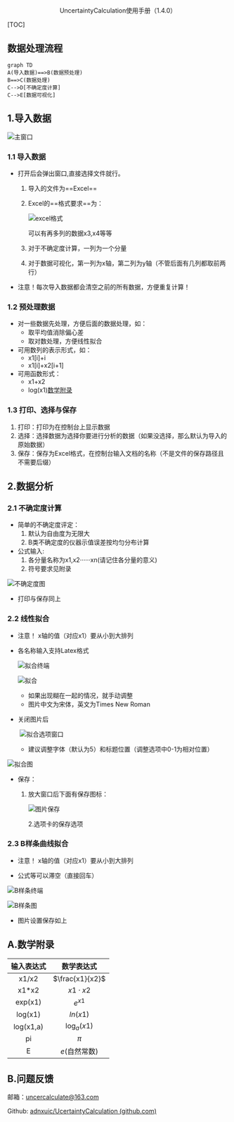 <center>UncertaintyCalculation使用手册（1.4.0）</center>



[TOC]

<div style="page-break-after: always;"></div>

## 数据处理流程

~~~ mermaid
graph TD
A(导入数据)==>B(数据预处理)
B==>C(数据处理)
C-->D[不确定度计算]
C-->E[数据可视化]
~~~

<div style="page-break-after: always;"></div>

## 1.导入数据

![主窗口](picture\main_window.png)

### 1.1 导入数据



* 打开后会弹出窗口,直接选择文件就行。

  1. 导入的文件为==Excel==

  2. Excel的==格式要求==为：

     ![excel格式](picture\excel.png)

     可以有再多列的数据x3,x4等等

  3. 对于不确定度计算，一列为一个分量

  4. 对于数据可视化，第一列为x轴，第二列为y轴（不管后面有几列都取前两行）

* 注意！每次导入数据都会清空之前的所有数据，方便重复计算！



### 1.2 预处理数据



* 对一些数据先处理，方便后面的数据处理，如：
  * 取平均值消除偏心差
  * 取对数处理，方便线性拟合
* 可用数列的表示形式，如：
  * x1[i]+i
  * x1[i]+x2[i+1]
* 可用函数形式：
  * x1+x2
  * log(x1)[数学附录](#数学附录)



### 1.3 打印、选择与保存



1. 打印：打印为在控制台上显示数据
2. 选择：选择数据为选择你要进行分析的数据（如果没选择，那么默认为导入的原始数据）
3. 保存：保存为Excel格式，在控制台输入文档的名称（不是文件的保存路径且不需要后缀）



## 2.数据分析

### 2.1 不确定度计算

* 简单的不确定度评定：
  1. 默认为自由度为无限大
  2. B类不确定度的仪器示值误差按均匀分布计算
* 公式输入:
  1. 各分量名称为x1,x2······xn(请记住各分量的意义)
  2. 符号要求见附录

![不确定度图](picture\uc.png)

* 打印与保存同上

  

### 2.2 线性拟合

* 注意！ x轴的值（对应x1）要从小到大排列

* 各名称输入支持Latex格式

  ![拟合终端](picture\fit1.png)

  ![拟合](picture\fit2.png)

  *  如果出现糊在一起的情况，就手动调整
  *  图片中文为宋体，英文为Times New Roman

* 关闭图片后

  ​	![拟合选项窗口](picture\fitwindow.png)

  * 建议调整字体（默认为5）和标题位置（调整选项中0-1为相对位置）

![拟合图](picture\fit_picture.png)

* 保存：

  1. 放大窗口后下面有保存图标：

     ![图片保存](picture\save.png)

     2.选项卡的保存选项

### 2.3 B样条曲线拟合

* 注意！ x轴的值（对应x1）要从小到大排列

* 公式等可以滞空（直接回车）

![B样条终端](picture\B1.png)

![B样条图](picture\B2.png)

* 图片设置保存如上



<div style="page-break-after: always;"></div>

## A.数学附录

| 输入表达式 |   数学表达式    |
| :--------: | :-------------: |
|   x1/x2    | $\frac{x1}{x2}$ |
|   x1*x2    |  $x1 \cdot x2$  |
|  exp(x1)   |    $e^{x1}$     |
|  log(x1)   |    $ln(x1)$     |
| log(x1,a)  |  $\log_a(x1)$   |
|     pi     |      $\pi$      |
|     E      |  $e$(自然常数)  |



##  B.问题反馈

邮箱：uncercalculate@163.com

Github: [adnxuic/UcertaintyCalculation (github.com)](https://github.com/adnxuic/UcertaintyCalculation)
